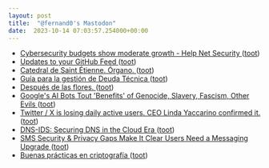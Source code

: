 ```yaml
---
layout: post
title:  "@fernand0's Mastodon"
date:  2023-10-14 07:03:57.254000+00:00
---
```

*  [Cybersecurity budgets show moderate growth - Help Net Security ](https://www.helpnetsecurity.com/2023/09/29/cybersecurity-budgets-growth) ([toot](https://mastodon.social/@fernand0/111232092553355119))
*  [Updates to your GitHub Feed ](https://github.blog/changelog/2023-09-06-updates-to-your-github-feed) ([toot](https://mastodon.social/@fernand0/111229188143596747))
*  [Catedral de Saint Étienne. Órgano. ](https://www.flickr.com/photos/fernand0/53236769733) ([toot](https://mastodon.social/@fernand0/111228920303788546))
*  [Guía para la gestión de Deuda Técnica  ](https://tech.genial.ly/gu%C3%ADa-para-la-gesti%C3%B3n-de-deuda-t%C3%A9cnica-fd1da78940c9) ([toot](https://mastodon.social/@fernand0/111228886538321827))
*  [Después de las flores. ](https://avecesunafoto.wordpress.com/2023/10/13/despues-de-las-flores) ([toot](https://mastodon.social/@fernand0/111228795180553924))
*  [Google's AI Bots Tout 'Benefits' of Genocide, Slavery, Fascism, Other Evils ](https://www.tomshardware.com/news/google-bots-tout-slavery-genocid) ([toot](https://mastodon.social/@fernand0/111228630855998254))
*  [Twitter / X is losing daily active users. CEO Linda Yaccarino confirmed it. ](https://mashable.com/article/twitter-x-daily-active-users-drop-under-elon-mus) ([toot](https://mastodon.social/@fernand0/111228512390424339))
*  [DNS-IDS: Securing DNS in the Cloud Era ](https://ieeexplore.ieee.org/document/731217) ([toot](https://mastodon.social/@fernand0/111227094334375919))
*  [SMS Security & Privacy Gaps Make It Clear Users Need a Messaging Upgrade ](https://security.googleblog.com/2023/09/sms-security-privacy-gaps-make-it-clear.htm) ([toot](https://mastodon.social/@fernand0/111227009516122557))
*  [Buenas prácticas en criptografía ](https://fernand0.github.io//buenas-practicas-criptografia) ([toot](https://mastodon.social/@fernand0/111226956302269055))
